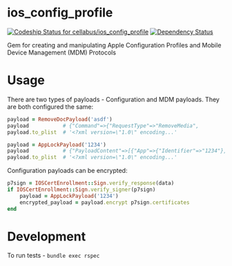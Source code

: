# ios_config_profile

[ ![Codeship Status for cellabus/ios_config_profile](https://codeship.com/projects/78639f70-c12a-0132-6290-3eb2295b72b3/status?branch=master)](https://codeship.com/projects/73471)
[![Dependency Status](https://gemnasium.com/ebd39861065f9c7d45125b73b3774e35.svg)](https://gemnasium.com/cellabus/ios_config_profile)

Gem for creating and manipulating Apple Configuration Profiles and Mobile
Device Management (MDM) Protocols

# Usage

There are two types of payloads - Configuration and MDM payloads.  They are
both configured the same:

```ruby
payload = RemoveDocPayload('asdf')
payload           # {"Command"=>{"RequestType"=>"RemoveMedia",
payload.to_plist  # '<?xml version=\"1.0\" encoding...'

payload = AppLockPayload('1234')
payload           # {"PayloadContent"=>[{"App"=>{"Identifier"=>"1234"}, ...
payload.to_plist  # '<?xml version=\"1.0\" encoding...'
```

Configuration payloads can be encrypted:

```ruby
p7sign = IOSCertEnrollment::Sign.verify_response(data)
if IOSCertEnrollment::Sign.verify_signer(p7sign)
    payload = AppLockPayload('1234')
    encrypted_payload = payload.encrypt p7sign.certificates
end
```

# Development
To run tests - `bundle exec rspec`
